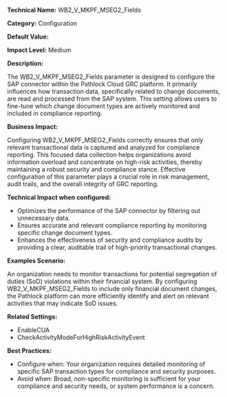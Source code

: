**Technical Name:** WB2_V_MKPF_MSEG2_Fields

**Category:** Configuration

**Default Value:**

**Impact Level:** Medium

**Description:**

The WB2_V_MKPF_MSEG2_Fields parameter is designed to configure the SAP connector within the Pathlock Cloud GRC platform. It primarily influences how transaction data, specifically related to change documents, are read and processed from the SAP system. This setting allows users to fine-tune which change document types are actively monitored and included in compliance reporting.

**Business Impact:**

Configuring WB2_V_MKPF_MSEG2_Fields correctly ensures that only relevant transactional data is captured and analyzed for compliance reporting. This focused data collection helps organizations avoid information overload and concentrate on high-risk activities, thereby maintaining a robust security and compliance stance. Effective configuration of this parameter plays a crucial role in risk management, audit trails, and the overall integrity of GRC reporting.

**Technical Impact when configured:**

- Optimizes the performance of the SAP connector by filtering out unnecessary data.
- Ensures accurate and relevant compliance reporting by monitoring specific change document types.
- Enhances the effectiveness of security and compliance audits by providing a clear, auditable trail of high-priority transactional changes.

**Examples Scenario:**

An organization needs to monitor transactions for potential segregation of duties (SoD) violations within their financial system. By configuring WB2_V_MKPF_MSEG2_Fields to include only financial document changes, the Pathlock platform can more efficiently identify and alert on relevant activities that may indicate SoD issues.

**Related Settings:**

- EnableCUA
- CheckActivityModeForHighRiskActivityEvent

**Best Practices:** 

- Configure when: Your organization requires detailed monitoring of specific SAP transaction types for compliance and security purposes.
- Avoid when: Broad, non-specific monitoring is sufficient for your compliance and security needs, or system performance is a concern.